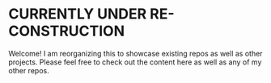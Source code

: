 # CURRENTLY UNDER RE-CONSTRUCTION
Welcome! I am reorganizing this to showcase existing repos as well as other projects. Please feel free to check out the content here as well as any of my other repos.
